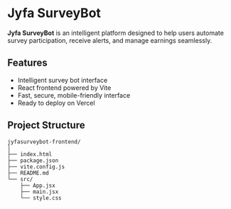 # Jyfa SurveyBot

**Jyfa SurveyBot** is an intelligent platform designed to help users automate survey participation, receive alerts, and manage earnings seamlessly.

## Features

- Intelligent survey bot interface
- React frontend powered by Vite
- Fast, secure, mobile-friendly interface
- Ready to deploy on Vercel

## Project Structure

```
jyfasurveybot-frontend/
│
├── index.html
├── package.json
├── vite.config.js
├── README.md
└── src/
    ├── App.jsx
    ├── main.jsx
    └── style.css
```
